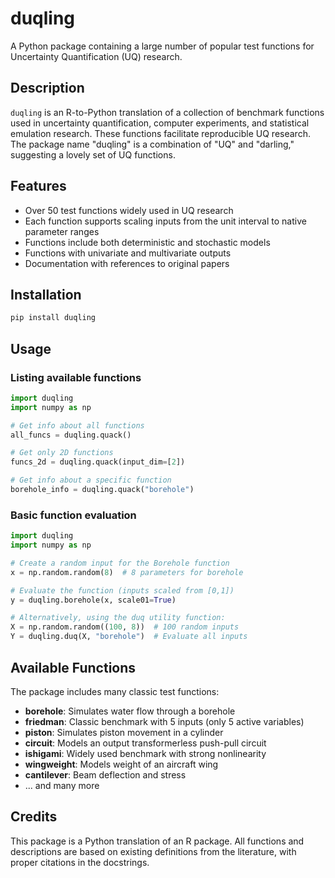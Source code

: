 # duqling

A Python package containing a large number of popular test functions for Uncertainty Quantification (UQ) research.

## Description

`duqling` is an R-to-Python translation of a collection of benchmark functions used in uncertainty quantification, computer experiments, and statistical emulation research. These functions facilitate reproducible UQ research. The package name "duqling" is a combination of "UQ" and "darling," suggesting a lovely set of UQ functions.

## Features

- Over 50 test functions widely used in UQ research
- Each function supports scaling inputs from the unit interval to native parameter ranges
- Functions include both deterministic and stochastic models
- Functions with univariate and multivariate outputs
- Documentation with references to original papers

## Installation

```bash
pip install duqling
```

## Usage

### Listing available functions

```python
import duqling
import numpy as np

# Get info about all functions
all_funcs = duqling.quack()

# Get only 2D functions
funcs_2d = duqling.quack(input_dim=[2])

# Get info about a specific function
borehole_info = duqling.quack("borehole")
```

### Basic function evaluation

```python
import duqling
import numpy as np

# Create a random input for the Borehole function
x = np.random.random(8)  # 8 parameters for borehole

# Evaluate the function (inputs scaled from [0,1])
y = duqling.borehole(x, scale01=True)

# Alternatively, using the duq utility function:
X = np.random.random((100, 8))  # 100 random inputs
Y = duqling.duq(X, "borehole")  # Evaluate all inputs
```

## Available Functions

The package includes many classic test functions:

- **borehole**: Simulates water flow through a borehole
- **friedman**: Classic benchmark with 5 inputs (only 5 active variables)
- **piston**: Simulates piston movement in a cylinder
- **circuit**: Models an output transformerless push-pull circuit
- **ishigami**: Widely used benchmark with strong nonlinearity
- **wingweight**: Models weight of an aircraft wing
- **cantilever**: Beam deflection and stress
- ... and many more

## Credits

This package is a Python translation of an R package. All functions and descriptions are based on existing definitions from the literature, with proper citations in the docstrings.
